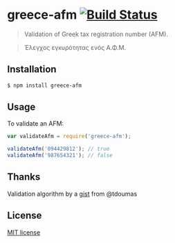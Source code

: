 # greece-afm [![Build Status](https://travis-ci.org/greecejs/greece-afm.svg?branch=master)](https://travis-ci.org/greecejs/greece-afm)

> Validation of Greek tax registration number (AFM).

> Έλεγχος εγκυρότητας ενός Α.Φ.Μ.

## Installation

```sh
$ npm install greece-afm
```

## Usage

To validate an AFM:

```js
var validateAfm = require('greece-afm');

validateAfm('094429812'); // true
validateAfm('987654321'); // false
```

## Thanks

Validation algorithm by a [gist](https://gist.github.com/tdoumas/7875550) from @tdoumas

## License

[MIT license](http://opensource.org/licenses/mit-license.php)
